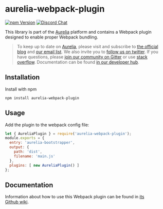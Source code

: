 # aurelia-webpack-plugin

[![npm Version](https://img.shields.io/npm/v/aurelia-webpack-plugin.svg)](https://www.npmjs.com/package/aurelia-webpack-plugin)
[![Discord Chat](https://img.shields.io/discord/448698263508615178.svg)](https://discord.gg/RBtyM6u)

This library is part of the [Aurelia](http://www.aurelia.io/) platform and contains a Webpack plugin designed to enable proper Webpack bundling.

> To keep up to date on [Aurelia](http://www.aurelia.io/), please visit and subscribe to [the official blog](http://blog.aurelia.io/) and [our email list](http://eepurl.com/ces50j). We also invite you to [follow us on twitter](https://twitter.com/aureliaeffect). If you have questions, please [join our community on Gitter](https://gitter.im/aurelia/discuss) or use [stack overflow](http://stackoverflow.com/search?q=aurelia). Documentation can be found [in our developer hub](http://aurelia.io/docs).

## Installation

Install with npm

```
npm install aurelia-webpack-plugin
```

## Usage

Add the plugin to the webpack config file:

```javascript
let { AureliaPlugin } = require('aurelia-webpack-plugin');
module.exports = {
  entry: 'aurelia-bootstrapper',
  output: {
    path: 'dist',
    filename: 'main.js'
  },
  plugins: [ new AureliaPlugin() ]
};
```

## Documentation

Information about how to use this Webpack plugin can be found in [its Github wiki](https://github.com/aurelia/webpack-plugin/wiki).
